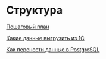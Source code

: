 # Структура
[Пошаговый план](dsmlpr.md)

[Какие данные выгрузить из 1C](1C.md)

[Как перенести данные в PostgreSQL](ExportSQL.md)

